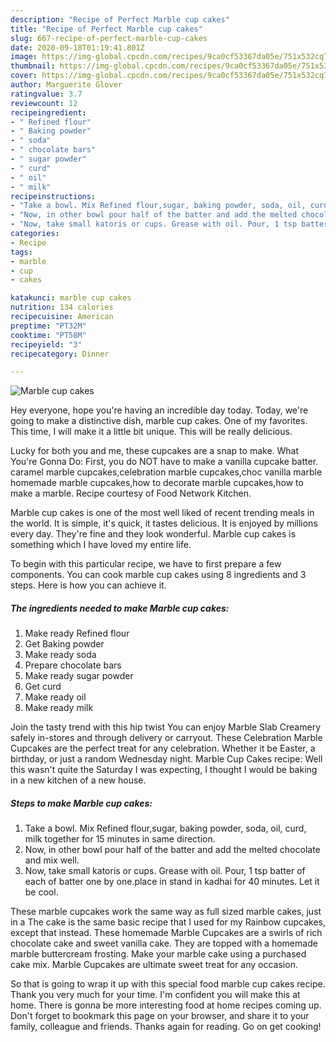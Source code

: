 ```yaml
---
description: "Recipe of Perfect Marble cup cakes"
title: "Recipe of Perfect Marble cup cakes"
slug: 667-recipe-of-perfect-marble-cup-cakes
date: 2020-09-18T01:19:41.801Z
image: https://img-global.cpcdn.com/recipes/9ca0cf53367da05e/751x532cq70/marble-cup-cakes-recipe-main-photo.jpg
thumbnail: https://img-global.cpcdn.com/recipes/9ca0cf53367da05e/751x532cq70/marble-cup-cakes-recipe-main-photo.jpg
cover: https://img-global.cpcdn.com/recipes/9ca0cf53367da05e/751x532cq70/marble-cup-cakes-recipe-main-photo.jpg
author: Marguerite Glover
ratingvalue: 3.7
reviewcount: 12
recipeingredient:
- " Refined flour"
- " Baking powder"
- " soda"
- " chocolate bars"
- " sugar powder"
- " curd"
- " oil"
- " milk"
recipeinstructions:
- "Take a bowl. Mix Refined flour,sugar, baking powder, soda, oil, curd, milk together for 15 minutes in same direction."
- "Now, in other bowl pour half of the batter and add the melted chocolate and mix well."
- "Now, take small katoris or cups. Grease with oil. Pour, 1 tsp batter of each of batter one by one.place in stand in kadhai for 40 minutes. Let it be cool."
categories:
- Recipe
tags:
- marble
- cup
- cakes

katakunci: marble cup cakes 
nutrition: 134 calories
recipecuisine: American
preptime: "PT32M"
cooktime: "PT58M"
recipeyield: "3"
recipecategory: Dinner

---
```



![Marble cup cakes](https://img-global.cpcdn.com/recipes/9ca0cf53367da05e/751x532cq70/marble-cup-cakes-recipe-main-photo.jpg)

Hey everyone, hope you're having an incredible day today. Today, we're going to make a distinctive dish, marble cup cakes. One of my favorites. This time, I will make it a little bit unique. This will be really delicious.

Lucky for both you and me, these cupcakes are a snap to make. What You&#39;re Gonna Do: First, you do NOT have to make a vanilla cupcake batter. caramel marble cupcakes,celebration marble cupcakes,choc vanilla marble homemade marble cupcakes,how to decorate marble cupcakes,how to make a marble. Recipe courtesy of Food Network Kitchen.

Marble cup cakes is one of the most well liked of recent trending meals in the world. It is simple, it's quick, it tastes delicious. It is enjoyed by millions every day. They're fine and they look wonderful. Marble cup cakes is something which I have loved my entire life.


To begin with this particular recipe, we have to first prepare a few components. You can cook marble cup cakes using 8 ingredients and 3 steps. Here is how you can achieve it.

<!--inarticleads1-->

##### The ingredients needed to make Marble cup cakes:

1. Make ready  Refined flour
1. Get  Baking powder
1. Make ready  soda
1. Prepare  chocolate bars
1. Make ready  sugar powder
1. Get  curd
1. Make ready  oil
1. Make ready  milk


Join the tasty trend with this hip twist You can enjoy Marble Slab Creamery safely in-stores and through delivery or carryout. These Celebration Marble Cupcakes are the perfect treat for any celebration. Whether it be Easter, a birthday, or just a random Wednesday night. Marble Cup Cakes recipe: Well this wasn&#39;t quite the Saturday I was expecting, I thought I would be baking in a new kitchen of a new house. 

<!--inarticleads2-->

##### Steps to make Marble cup cakes:

1. Take a bowl. Mix Refined flour,sugar, baking powder, soda, oil, curd, milk together for 15 minutes in same direction.
1. Now, in other bowl pour half of the batter and add the melted chocolate and mix well.
1. Now, take small katoris or cups. Grease with oil. Pour, 1 tsp batter of each of batter one by one.place in stand in kadhai for 40 minutes. Let it be cool.


These marble cupcakes work the same way as full sized marble cakes, just in a The cake is the same basic recipe that I used for my Rainbow cupcakes, except that instead. These homemade Marble Cupcakes are a swirls of rich chocolate cake and sweet vanilla cake. They are topped with a homemade marble buttercream frosting. Make your marble cake using a purchased cake mix. Marble Cupcakes are ultimate sweet treat for any occasion. 

So that is going to wrap it up with this special food marble cup cakes recipe. Thank you very much for your time. I'm confident you will make this at home. There is gonna be more interesting food at home recipes coming up. Don't forget to bookmark this page on your browser, and share it to your family, colleague and friends. Thanks again for reading. Go on get cooking!
